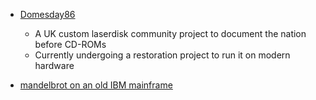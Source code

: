 
* [Domesday86](https://www.domesday86.com/)
    * A UK custom laserdisk community project to document the nation before CD-ROMs
    * Currently undergoing a restoration project to run it on modern hardware

* [mandelbrot on an old IBM mainframe](http://www.righto.com/2015/03/12-minute-mandelbrot-fractals-on-50.html?m=1)
